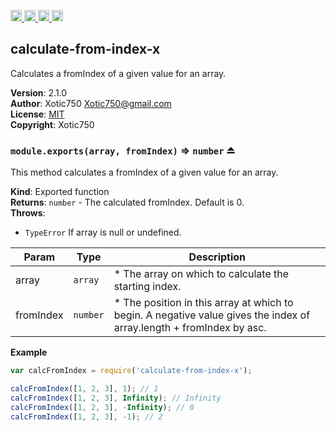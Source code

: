 <a href="https://travis-ci.org/Xotic750/calculate-from-index-x"
   title="Travis status">
<img
   src="https://travis-ci.org/Xotic750/calculate-from-index-x.svg?branch=master"
   alt="Travis status" height="18"/>
</a>
<a href="https://david-dm.org/Xotic750/calculate-from-index-x"
   title="Dependency status">
<img src="https://david-dm.org/Xotic750/calculate-from-index-x.svg"
   alt="Dependency status" height="18"/>
</a>
<a href="https://david-dm.org/Xotic750/calculate-from-index-x#info=devDependencies"
   title="devDependency status">
<img src="https://david-dm.org/Xotic750/calculate-from-index-x/dev-status.svg"
   alt="devDependency status" height="18"/>
</a>
<a href="https://badge.fury.io/js/calculate-from-index-x" title="npm version">
<img src="https://badge.fury.io/js/calculate-from-index-x.svg"
   alt="npm version" height="18"/>
</a>
<a name="module_calculate-from-index-x"></a>

## calculate-from-index-x
Calculates a fromIndex of a given value for an array.

**Version**: 2.1.0  
**Author**: Xotic750 <Xotic750@gmail.com>  
**License**: [MIT](&lt;https://opensource.org/licenses/MIT&gt;)  
**Copyright**: Xotic750  
<a name="exp_module_calculate-from-index-x--module.exports"></a>

### `module.exports(array, fromIndex)` ⇒ <code>number</code> ⏏
This method calculates a fromIndex of a given value for an array.

**Kind**: Exported function  
**Returns**: <code>number</code> - The calculated fromIndex. Default is 0.  
**Throws**:

- <code>TypeError</code> If array is null or undefined.


| Param | Type | Description |
| --- | --- | --- |
| array | <code>array</code> | * The array on which to calculate the starting index. |
| fromIndex | <code>number</code> | * The position in this array at which to begin. A  negative value gives the index of array.length + fromIndex by asc. |

**Example**  
```js
var calcFromIndex = require('calculate-from-index-x');

calcFromIndex([1, 2, 3], 1); // 1
calcFromIndex([1, 2, 3], Infinity); // Infinity
calcFromIndex([1, 2, 3], -Infinity); // 0
calcFromIndex([1, 2, 3], -1); // 2
```
